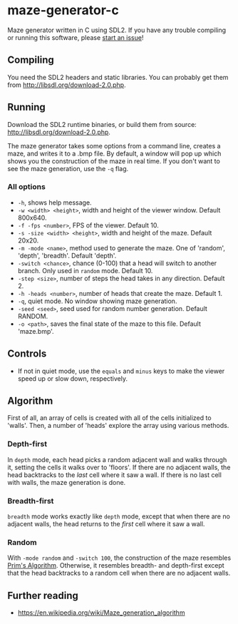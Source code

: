 
# maze-generator-c
Maze generator written in C using SDL2. If you have any trouble compiling or running this software, please [start an issue](https://github.com/Czespo/maze-generator-c/issues/new)!

## Compiling
You need the SDL2 headers and static libraries. You can probably get them from <http://libsdl.org/download-2.0.php>.

## Running
Download the SDL2 runtime binaries, or build them from source: <http://libsdl.org/download-2.0.php>.

The maze generator takes some options from a command line, creates a maze, and writes it to a .bmp file. By default, a window will pop up which shows you the construction of the maze in real time. If you don't want to see the maze generation, use the `-q` flag.

### All options
- `-h`, shows help message.
- `-w <width> <height>`, width and height of the viewer window. Default 800x640.
- `-f -fps <number>`, FPS of the viewer. Default 10.
- `-s -size <width> <height>`, width and height of the maze. Default 20x20.
- `-m -mode <name>`, method used to generate the maze. One of 'random', 'depth', 'breadth'. Default 'depth'.
- `-switch <chance>`, chance (0-100) that a head will switch to another branch. Only used in `random` mode. Default 10.
- `-step <size>`, number of steps the head takes in any direction. Default 2.
- `-h -heads <number>`, number of heads that create the maze. Default 1.
- `-q`, quiet mode. No window showing maze generation.
- `-seed <seed>`, seed used for random number generation. Default RANDOM.
- `-o <path>`, saves the final state of the maze to this file. Default 'maze.bmp'.

## Controls
- If not in quiet mode, use the `equals` and `minus` keys to make the viewer speed up or slow down, respectively.

## Algorithm
First of all, an array of cells is created with all of the cells initialized to 'walls'. Then, a number of 'heads' explore the array using various methods.

### Depth-first
In `depth` mode, each head picks a random adjacent wall and walks through it, setting the cells it walks over to 'floors'. If there are no adjacent walls, the head backtracks to the *last* cell where it saw a wall. If there is no last cell with walls, the maze generation is done.

### Breadth-first
`breadth` mode works exactly like `depth` mode, except that when there are no adjacent walls, the head returns to the *first* cell where it saw a wall.

### Random
With `-mode random` and `-switch 100`, the construction of the maze resembles [Prim's Algorithm](https://en.wikipedia.org/wiki/Prim%27s_algorithm). Otherwise, it resembles breadth- and depth-first except that the head backtracks to a random cell when there are no adjacent walls.

## Further reading
- https://en.wikipedia.org/wiki/Maze_generation_algorithm
